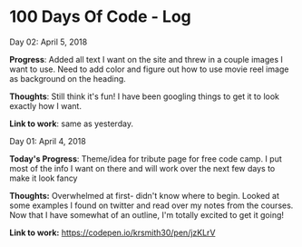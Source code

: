 # 100 Days Of Code - Log

Day 02: April 5, 2018 

**Progress**: Added all text I want on the site and threw in a couple images I want to use. Need to add color and figure out how to use movie reel image as background on the heading. 

**Thoughts**: Still think it's fun! I have been googling things to get it to look exactly how I want. 

**Link to work**: same as yesterday. 


Day 01: April 4, 2018 

**Today's Progress**: Theme/idea for tribute page for free code camp. I put most of the info I want on there and will work over the next few days to make it look fancy

**Thoughts:** Overwhelmed at first- didn't know where to begin. Looked at some examples I found on twitter and read over my notes from the courses. Now that I have somewhat of an outline, I'm totally excited to get it going! 

**Link to work:** 
https://codepen.io/krsmith30/pen/jzKLrV 

<!--
Day 1: June 27, Monday
**Today's Progress**: I've gone through many exercises on FreeCodeCamp.
**Thoughts** I've recently started coding, and it's a great feeling when I finally solve an algorithm challenge after a lot of attempts and hours spent.
**Link(s) to work**
1. [Find the Longest Word in a String](https://www.freecodecamp.com/challenges/find-the-longest-word-in-a-string)
2. [Title Case a Sentence](https://www.freecodecamp.com/challenges/title-case-a-sentence) -->
